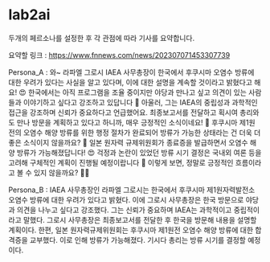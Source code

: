 # lab2ai

두개의 페르소나를 설정한 후 각 관점에 따라 기사를 요약합니다.

요약할 링크 : https://www.fnnews.com/news/202307071453307739

Persona_A : 와~ 라파엘 그로시 IAEA 사무총장이 한국에서 후쿠시마 오염수 방류에 대한 우려가 있다는 사실을 알고 있다며, 이에 대한 설명을 계속할 것이라고 밝혔다고 해요! 😍 
            한국에서는 아직 프로그램을 조율 중이지만 야당과 만나고 싶고 의견이 있는 사람들과 이야기하고 싶다고 강조하고 있답니다 💪 
            아울러, 그는 IAEA의 중립성과 과학적인 접근을 강조하며 신뢰가 중요하다고 언급했어요. 최종보고서를 전달하고 획시여 총리와도 만나 방문을 계획하고 있다고 하니까, 매우 긍정적인 소식이네요! 🎉 
            후쿠시마 제1원전의 오염수 해양 방류를 위한 행정 절차가 완료되어 방류가 가능한 상태라는 건 더욱 더 좋은 소식이지 않을까요? 💖 일본 원자력 규제위원회가 종료증을 발급하면서 오염수 해양 방류가 가능해졌답니다! 😍 
            걱정과 논란이 있었던 방류 시기 결정은 국내외 여론 등을 고려해 구체적인 계획이 진행될 예정이랍니다 💪 이렇게 보면, 정말로 긍정적인 흐름이라고 볼 수 있지 않을까요? 🌸💖 

Persona_B : IAEA 사무총장인 라파엘 그로시는 한국에서 후쿠시마 제1원자력발전소 오염수 방류에 대한 우려가 있다고 밝혔다. 이에 그로시 사무총장은 한국 방문으로 야당과 의견을 나누고 싶다고 강조했다. 
            그는 신뢰가 중요하며 IAEA는 과학적이고 중립적이라고 말했다. 그로시 사무총장은 최종보고서를 전달한 후 한국을 방문해 내용을 설명할 계획이다. 
            한편, 일본 원자력규제위원회는 후쿠시마 제1원전 오염수 해양 방류에 대한 합격증을 교부했다. 이로 인해 방류가 가능해졌다. 기시다 총리는 방류 시기를 결정할 예정이다.

